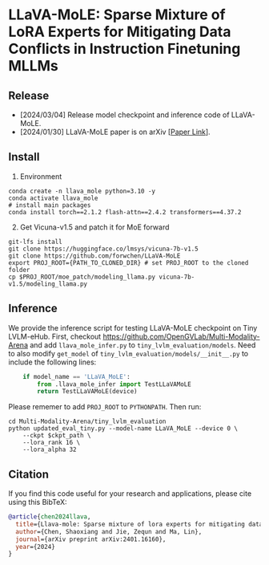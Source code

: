 # LLaVA-MoLE: Sparse Mixture of LoRA Experts for Mitigating Data Conflicts in Instruction Finetuning MLLMs


## Release
- [2024/03/04] Release model checkpoint and inference code of LLaVA-MoLE.
- [2024/01/30] LLaVA-MoLE paper is on arXiv [[Paper Link](https://arxiv.org/abs/2401.16160)].

## Install
1. Environment
```Shell
conda create -n llava_mole python=3.10 -y
conda activate llava_mole
# install main packages
conda install torch==2.1.2 flash-attn==2.4.2 transformers==4.37.2
```

2. Get Vicuna-v1.5 and patch it for MoE forward
```Shell
git-lfs install
git clone https://huggingface.co/lmsys/vicuna-7b-v1.5
git clone https://github.com/forwchen/LLaVA-MoLE
export PROJ_ROOT={PATH_TO_CLONED_DIR} # set PROJ_ROOT to the cloned folder
cp $PROJ_ROOT/moe_patch/modeling_llama.py vicuna-7b-v1.5/modeling_llama.py
```


## Inference
We provide the inference script for testing LLaVA-MoLE checkpoint on Tiny LVLM-eHub.
First, checkout https://github.com/OpenGVLab/Multi-Modality-Arena and add ``llava_mole_infer.py`` to ``tiny_lvlm_evaluation/models``. Need to also modify ``get_model`` of ``tiny_lvlm_evaluation/models/__init__.py`` to include the following lines:
```Python
    if model_name == 'LLaVA_MoLE':
        from .llava_mole_infer import TestLLaVAMoLE
        return TestLLaVAMoLE(device)
```
Please rememer to add ``PROJ_ROOT`` to ``PYTHONPATH``. Then run:
```Shell
cd Multi-Modality-Arena/tiny_lvlm_evaluation
python updated_eval_tiny.py --model-name LLaVA_MoLE --device 0 \
    --ckpt $ckpt_path \
    --lora_rank 16 \
    --lora_alpha 32
```


## Citation

If you find this code useful for your research and applications, please cite using this BibTeX:
```bibtex
@article{chen2024llava,
  title={Llava-mole: Sparse mixture of lora experts for mitigating data conflicts in instruction finetuning mllms},
  author={Chen, Shaoxiang and Jie, Zequn and Ma, Lin},
  journal={arXiv preprint arXiv:2401.16160},
  year={2024}
}
```
